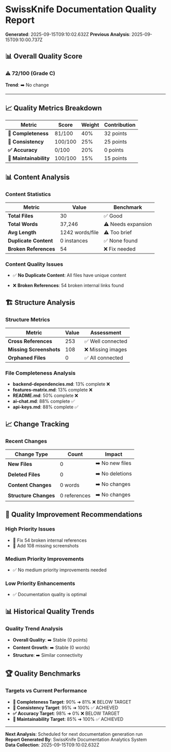# SwissKnife Documentation Quality Report

**Generated**: 2025-09-15T09:10:02.632Z
**Previous Analysis**: 2025-09-15T09:10:00.737Z

## 📊 Overall Quality Score

### ⚠️ **72/100 (Grade C)**
**Trend**: ➡️ No change

---

## 📈 Quality Metrics Breakdown

| Metric | Score | Weight | Contribution |
|--------|-------|--------|--------------|
| **📝 Completeness** | 81/100 | 40% | 32 points |
| **🎯 Consistency** | 100/100 | 25% | 25 points |
| **✅ Accuracy** | 0/100 | 20% | 0 points |
| **🔧 Maintainability** | 100/100 | 15% | 15 points |

## 📊 Content Analysis

### Content Statistics
| Metric | Value | Benchmark |
|--------|-------|-----------|
| **Total Files** | 30 | ✅ Good |
| **Total Words** | 37,246 | ⚠️ Needs expansion |
| **Avg Length** | 1242 words/file | ⚠️ Too brief |
| **Duplicate Content** | 0 instances | ✅ None found |
| **Broken References** | 54 | ❌ Fix needed |

### Content Quality Issues
- ✅ **No Duplicate Content**: All files have unique content

- ❌ **Broken References**: 54 broken internal links found

## 🏗️ Structure Analysis

### Structure Metrics
| Metric | Value | Assessment |
|--------|-------|------------|
| **Cross References** | 253 | ✅ Well connected |
| **Missing Screenshots** | 108 | ❌ Missing images |
| **Orphaned Files** | 0 | ✅ All connected |

### File Completeness Analysis
- **backend-dependencies.md**: 13% complete ❌
- **features-matrix.md**: 13% complete ❌
- **README.md**: 50% complete ❌
- **ai-chat.md**: 88% complete ✅
- **api-keys.md**: 88% complete ✅

## 📈 Change Tracking

### Recent Changes
| Change Type | Count | Impact |
|-------------|-------|--------|
| **New Files** | 0 | ➡️ No new files |
| **Deleted Files** | 0 | ➡️ No deletions |
| **Content Changes** | 0 words | ➡️ No changes |
| **Structure Changes** | 0 references | ➡️ No changes |

## 🎯 Quality Improvement Recommendations

### High Priority Issues
- 🔴 Fix 54 broken internal references
- 🔴 Add 108 missing screenshots

### Medium Priority Improvements  
- ✅ No medium priority improvements needed

### Low Priority Enhancements
- ✅ Documentation quality is optimal

## 📊 Historical Quality Trends

### Quality Trend Analysis
- **Overall Quality**: ➡️ Stable (0 points)
- **Content Growth**: ➡️ Stable (0 words)
- **Structure**: ➡️ Similar connectivity

## 🏆 Quality Benchmarks

### Targets vs Current Performance
- **📝 Completeness Target**: 90% ➜ 81% ❌ BELOW TARGET
- **🎯 Consistency Target**: 95% ➜ 100% ✅ ACHIEVED
- **✅ Accuracy Target**: 98% ➜ 0% ❌ BELOW TARGET
- **🔧 Maintainability Target**: 85% ➜ 100% ✅ ACHIEVED

---

**Next Analysis**: Scheduled for next documentation generation run  
**Report Generated By**: SwissKnife Documentation Analytics System  
**Data Collection**: 2025-09-15T09:10:02.632Z
